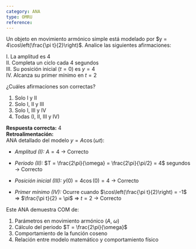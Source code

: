 ```yaml
---
category: ANA
type: OMRU
reference:
---
```


Un objeto en movimiento armónico simple está modelado por $y = 4\cos\left(\frac{\pi t}{2}\right)$. Analice las siguientes afirmaciones:

I. La amplitud es $4$  
II. Completa un ciclo cada $4$ segundos  
III. Su posición inicial ($t=0$) es $y=4$  
IV. Alcanza su primer mínimo en $t=2$  

¿Cuáles afirmaciones son correctas?

1. Solo I y II  
2. Solo I, II y III  
3. Solo I, III y IV  
4. Todas (I, II, III y IV)  

**Respuesta correcta:** 4  
**Retroalimentación:**  
ANA detallado del modelo $y = A\cos(\omega t)$:

- *Amplitud (I):* $A = 4$ → Correcto
  
- *Periodo (II):* $T = \frac{2\pi}{\omega} = \frac{2\pi}{\pi/2} = 4$ segundos → Correcto
    
- *Posición inicial (III):* $y(0) = 4\cos(0) = 4$ → Correcto
  
- *Primer mínimo (IV):* Ocurre cuando $\cos\left(\frac{\pi t}{2}\right) = -1$ ⇒ $\frac{\pi t}{2} = \pi$ ⇒ $t=2$ → Correcto
  

Este ANA demuestra COM de:
1. Parámetros en movimiento armónico ($A$, $\omega$)
2. Cálculo del periodo $T = \frac{2\pi}{\omega}$
3. Comportamiento de la función coseno
4. Relación entre modelo matemático y comportamiento físico
